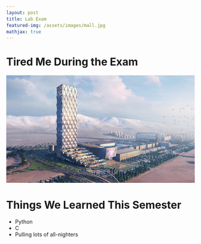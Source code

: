 ```yaml
---
layout: post
title: Lab Exam
featured-img: /assets/images/mall.jpg
mathjax: true
---
```

# Tired Me During the Exam
![Tired Me](/assets/images/mall.jpg)

# Things We Learned This Semester
- Python
- C
- Pulling lots of all-nighters




